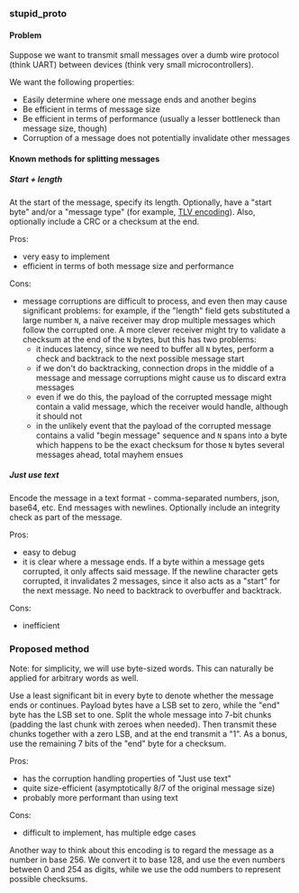 ### stupid_proto

#### Problem
Suppose we want to transmit small messages over a dumb wire protocol (think UART)
between devices (think very small microcontrollers).

We want the following properties:

- Easily determine where one message ends and another begins
- Be efficient in terms of message size
- Be efficient in terms of performance (usually a lesser bottleneck than message size, though)
- Corruption of a message does not potentially invalidate other messages

#### Known methods for splitting messages
##### Start + length
At the start of the message, specify its length. Optionally, have a "start byte"
and/or a "message type" (for example, [TLV encoding](https://en.wikipedia.org/wiki/Type-length-value)). Also, optionally include a CRC or a checksum at the end.

Pros:
- very easy to implement
- efficient in terms of both message size and performance

Cons:
- message corruptions are difficult to process, and even then may cause
significant problems: for example, if the "length" field gets substituted
a large number `N`, a naïve receiver may drop multiple messages which follow
the corrupted one. A more clever receiver might try to validate a checksum
at the end of the `N` bytes, but this has two problems:
    - it induces latency, since we need to buffer all `N` bytes, perform a check
    and backtrack to the next possible message start
    - if we don't do backtracking, connection drops in the middle of a message
    and message corruptions might cause us to discard extra messages
    - even if we do this, the payload of the corrupted message might contain a
    valid message, which the receiver would handle, although it should not
    - in the unlikely event that the payload of the corrupted message contains a
    valid "begin message" sequence and `N` spans into a byte which happens to be
    the exact checksum for those `N` bytes several messages ahead, total mayhem
    ensues

##### Just use text
Encode the message in a text format - comma-separated numbers, json, base64, etc.
End messages with newlines. Optionally include an integrity check as part of the message.

Pros:
- easy to debug
- it is clear where a message ends. If a byte within a message gets corrupted,
it only affects said message. If the newline character gets corrupted, it
invalidates 2 messages, since it also acts as a "start" for the next message.
No need to backtrack to overbuffer and backtrack.

Cons:
- inefficient

### Proposed method
Note: for simplicity, we will use byte-sized words. This can naturally be
applied for arbitrary words as well.

Use a least significant bit in every byte to denote whether the message ends
or continues. Payload bytes have a LSB set to zero, while the "end" byte has
the LSB set to one. Split the whole message into 7-bit chunks (padding the last
chunk with zeroes when needed). Then transmit these chunks together with a zero
LSB, and at the end transmit a "1". As a bonus, use the remaining 7 bits of
the "end" byte for a checksum.

Pros:
- has the corruption handling properties of "Just use text"
- quite size-efficient (asymptotically 8/7 of the original message size)
- probably more performant than using text

Cons:
- difficult to implement, has multiple edge cases


Another way to think about this encoding is to regard the message as a
number in base 256. We convert it to base 128, and use the even numbers between
0 and 254 as digits, while we use the odd numbers to represent possible
checksums.
